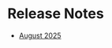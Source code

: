 # Release Notes

- [August 2025](./aug-2025.md)

<!--hide_directive
```{toctree}
:maxdepth: 5
:hidden:
aug-2025.md
```
hide_directive-->
